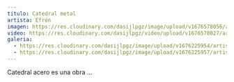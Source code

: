 ```yaml
---
titulo: Catedral metal
artista: Efrén
imagen: https://res.cloudinary.com/dasijlpgz/image/upload/v1676578056/artistas/Efr%C3%A9n/Catedral%20acero/Portada_sin_intro.png
video: https://res.cloudinary.com/dasijlpgz/video/upload/v1676578027/artistas/Efr%C3%A9n/Catedral%20acero/230207_Efren_Catedral_sin_intro_comprimido.mp4
galeria:
  - https://res.cloudinary.com/dasijlpgz/image/upload/v1676225954/artistas/Efr%C3%A9n/Catedral%20acero/tomas_2.png
  - https://res.cloudinary.com/dasijlpgz/image/upload/v1676225957/artistas/Efr%C3%A9n/Catedral%20acero/tomas_1.png
---
```

C﻿atedral acero es una obra ...